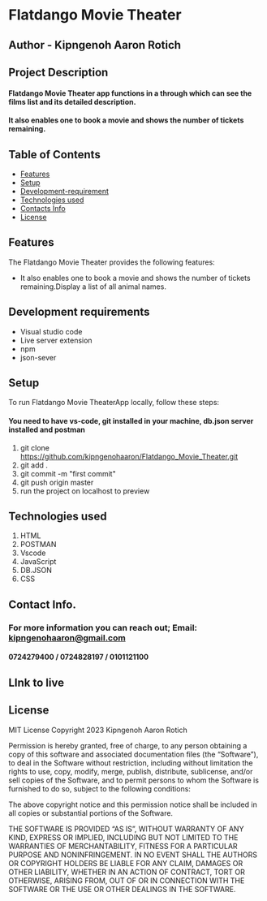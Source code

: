 # Flatdango Movie Theater

## Author - Kipngenoh Aaron Rotich

## Project Description

#### Flatdango Movie Theater app functions in a through which can see the films list and its detailed description. 
#### It also enables one to book a movie and shows the number of tickets remaining.

## Table of Contents

- [Features](#features)
- [Setup](#setup)
- [Development-requirement](#Development-requirement)
- [Technologies used](#Technologiesused)
- [Contacts Info](#ContactsInfo)
- [License](#license)

## Features

The Flatdango Movie Theater provides the following features:

- It also enables one to book a movie and shows the number of tickets remaining.Display a list of all animal names.

## Development requirements
- Visual studio code
- Live server  extension
- npm
- json-sever

## Setup

To run Flatdango Movie TheaterApp locally, follow these steps:


#### You need to have vs-code, git installed in your machine, db.json server installed and postman

1. git clone https://github.com/kipngenohaaron/Flatdango_Movie_Theater.git
2. git add .
3. git commit -m "first commit"
4. git push origin master
5. run the project on localhost to preview

## Technologies used

1. HTML
2. POSTMAN
3. Vscode
4. JavaScript
5. DB.JSON
6. CSS


## Contact Info.

### For more information you can reach out; Email: kipngenohaaron@gmail.com
#### 0724279400 / 0724828197 / 0101121100
## LInk to live 

## License
MIT License
Copyright 2023 Kipngenoh Aaron Rotich

Permission is hereby granted, free of charge, to any person obtaining a copy of this software and associated documentation files (the “Software”), to deal in the Software without restriction, including without limitation the rights to use, copy, modify, merge, publish, distribute, sublicense, and/or sell copies of the Software, and to permit persons to whom the Software is furnished to do so, subject to the following conditions:

The above copyright notice and this permission notice shall be included in all copies or substantial portions of the Software.

THE SOFTWARE IS PROVIDED “AS IS”, WITHOUT WARRANTY OF ANY KIND, EXPRESS OR IMPLIED, INCLUDING BUT NOT LIMITED TO THE WARRANTIES OF MERCHANTABILITY, FITNESS FOR A PARTICULAR PURPOSE AND NONINFRINGEMENT. IN NO EVENT SHALL THE AUTHORS OR COPYRIGHT HOLDERS BE LIABLE FOR ANY CLAIM, DAMAGES OR OTHER LIABILITY, WHETHER IN AN ACTION OF CONTRACT, TORT OR OTHERWISE, ARISING FROM, OUT OF OR IN CONNECTION WITH THE SOFTWARE OR THE USE OR OTHER DEALINGS IN THE SOFTWARE.
